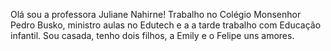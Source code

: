 Olá sou a professora Juliane Nahirne!
Trabalho no Colégio Monsenhor Pedro Busko, ministro aulas no Edutech e a  a tarde trabalho com Educação infantil.
 Sou casada, tenho dois filhos, a  Emily e  o Felipe uns amores.
